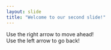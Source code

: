 ```yaml
---
layout: slide
title: "Welcome to our second slide!"
---
```

Use the right arrow to move ahead!    
Use the left arrow to go back!
